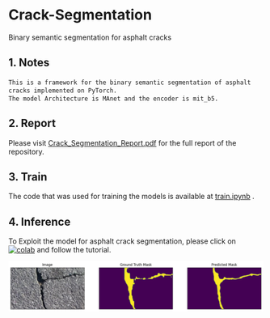# Crack-Segmentation
Binary semantic segmentation for asphalt cracks

## 1. Notes

    This is a framework for the binary semantic segmentation of asphalt cracks implemented on PyTorch. 
    The model Architecture is MAnet and the encoder is mit_b5.

## 2. Report

Please visit [Crack_Segmentation_Report.pdf](https://github.com/amirhosseinghdv/Crack-Segmentation/blob/main/Crack_Segmentation_Report.pdf) for the full report of the repository. 

## 3. Train

The code that was used for training the models is available at [train.ipynb](https://github.com/amirhosseinghdv/Crack-Segmentation/blob/main/train.ipynb) .

## 4. Inference

To Exploit the model for asphalt crack segmentation, please click on  [![colab](https://user-images.githubusercontent.com/4096485/86174089-b2709f80-bb29-11ea-9faf-3d8dc668a1a5.png)](https://colab.research.google.com/drive/1FkvrEoppGUb_LZYhRi8Dqp0Xv62Cqtj-?usp=sharing)  and follow the tutorial.


![alt text](https://github.com/amirhosseinghdv/Crack-Segmentation/blob/main/SegmentationExample.png)
